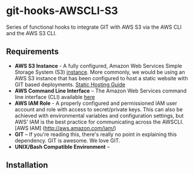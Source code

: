 git-hooks-AWSCLI-S3
===================

Series of functional hooks to integrate GIT with AWS S3 via the AWS CLI and the AWS S3 CLI.

## Requirements

* **AWS S3 Instance** - A fully configured, Amazon Web Services Simple Storage System (S3) [instance](http://aws.amazon.com/documentation/s3/). More commonly, we would be using an AWS S3 instance that has been configured to host a static website with GIT based deployments. [Static Hosting Guide](http://docs.aws.amazon.com/AmazonS3/latest/dev/Welcome.html)
* **AWS Command Line Interface** – The Amazon Web Services command line interface (CLI) available [here](https://github.com/aws/aws-cli)
* **AWS IAM Role** - A properly configured and permissioned IAM user account and role with access to secret/private keys. This can also be achieved with environmental variables and configuration settings, but AWS' IAM is the best practice for communicating across the AWSCLI. [AWS IAM] (http://aws.amazon.com/iam/)
* **GIT** – If you're reading this, there's really no point in explaining this dependency. GIT is awesome. We love GIT.
* **UNIX/Bash Compatible Environment** – 

## Installation

